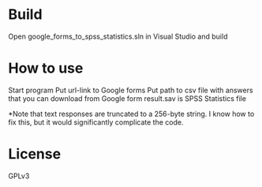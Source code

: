 # Build
Open google_forms_to_spss_statistics.sln in Visual Studio and build

# How to use
Start program
Put url-link to Google forms
Put path to csv file with answers that you can download from Google form
result.sav is SPSS Statistics file

*Note that text responses are truncated to a 256-byte string. I know how to fix this, but it would significantly complicate the code.

# License
GPLv3
